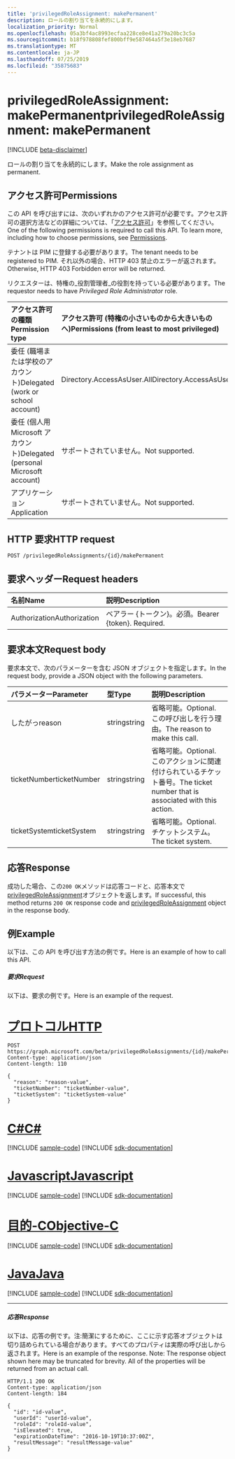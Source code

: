 ```yaml
---
title: 'privilegedRoleAssignment: makePermanent'
description: ロールの割り当てを永続的にします。
localization_priority: Normal
ms.openlocfilehash: 05a3bf4ac8993ecfaa228ce8e41a279a20bc3c5a
ms.sourcegitcommit: b18f978808fef800bff9e587464a5f3e18eb7687
ms.translationtype: MT
ms.contentlocale: ja-JP
ms.lasthandoff: 07/25/2019
ms.locfileid: "35875683"
---
```

# <a name="privilegedroleassignment-makepermanent"></a><span data-ttu-id="e80f6-103">privilegedRoleAssignment: makePermanent</span><span class="sxs-lookup"><span data-stu-id="e80f6-103">privilegedRoleAssignment: makePermanent</span></span>

[!INCLUDE [beta-disclaimer](../../includes/beta-disclaimer.md)]

<span data-ttu-id="e80f6-104">ロールの割り当てを永続的にします。</span><span class="sxs-lookup"><span data-stu-id="e80f6-104">Make the role assignment as permanent.</span></span>

## <a name="permissions"></a><span data-ttu-id="e80f6-105">アクセス許可</span><span class="sxs-lookup"><span data-stu-id="e80f6-105">Permissions</span></span>
<span data-ttu-id="e80f6-p101">この API を呼び出すには、次のいずれかのアクセス許可が必要です。アクセス許可の選択方法などの詳細については、「[アクセス許可](/graph/permissions-reference)」を参照してください。</span><span class="sxs-lookup"><span data-stu-id="e80f6-p101">One of the following permissions is required to call this API. To learn more, including how to choose permissions, see [Permissions](/graph/permissions-reference).</span></span>

<span data-ttu-id="e80f6-108">テナントは PIM に登録する必要があります。</span><span class="sxs-lookup"><span data-stu-id="e80f6-108">The tenant needs to be registered to PIM.</span></span> <span data-ttu-id="e80f6-109">それ以外の場合、HTTP 403 禁止のエラーが返されます。</span><span class="sxs-lookup"><span data-stu-id="e80f6-109">Otherwise, HTTP 403 Forbidden error will be returned.</span></span>

<span data-ttu-id="e80f6-110">リクエスターは、特権の_役割管理者_の役割を持っている必要があります。</span><span class="sxs-lookup"><span data-stu-id="e80f6-110">The requestor needs to have _Privileged Role Administrator_ role.</span></span> 

|<span data-ttu-id="e80f6-111">アクセス許可の種類</span><span class="sxs-lookup"><span data-stu-id="e80f6-111">Permission type</span></span>      | <span data-ttu-id="e80f6-112">アクセス許可 (特権の小さいものから大きいものへ)</span><span class="sxs-lookup"><span data-stu-id="e80f6-112">Permissions (from least to most privileged)</span></span>              |
|:--------------------|:---------------------------------------------------------|
|<span data-ttu-id="e80f6-113">委任 (職場または学校のアカウント)</span><span class="sxs-lookup"><span data-stu-id="e80f6-113">Delegated (work or school account)</span></span> | <span data-ttu-id="e80f6-114">Directory.AccessAsUser.All</span><span class="sxs-lookup"><span data-stu-id="e80f6-114">Directory.AccessAsUser.All</span></span>    |
|<span data-ttu-id="e80f6-115">委任 (個人用 Microsoft アカウント)</span><span class="sxs-lookup"><span data-stu-id="e80f6-115">Delegated (personal Microsoft account)</span></span> | <span data-ttu-id="e80f6-116">サポートされていません。</span><span class="sxs-lookup"><span data-stu-id="e80f6-116">Not supported.</span></span>    |
|<span data-ttu-id="e80f6-117">アプリケーション</span><span class="sxs-lookup"><span data-stu-id="e80f6-117">Application</span></span> | <span data-ttu-id="e80f6-118">サポートされていません。</span><span class="sxs-lookup"><span data-stu-id="e80f6-118">Not supported.</span></span> |

## <a name="http-request"></a><span data-ttu-id="e80f6-119">HTTP 要求</span><span class="sxs-lookup"><span data-stu-id="e80f6-119">HTTP request</span></span>
<!-- { "blockType": "ignored" } -->
```http
POST /privilegedRoleAssignments/{id}/makePermanent
```
## <a name="request-headers"></a><span data-ttu-id="e80f6-120">要求ヘッダー</span><span class="sxs-lookup"><span data-stu-id="e80f6-120">Request headers</span></span>
| <span data-ttu-id="e80f6-121">名前</span><span class="sxs-lookup"><span data-stu-id="e80f6-121">Name</span></span>       | <span data-ttu-id="e80f6-122">説明</span><span class="sxs-lookup"><span data-stu-id="e80f6-122">Description</span></span>|
|:---------------|:----------|
| <span data-ttu-id="e80f6-123">Authorization</span><span class="sxs-lookup"><span data-stu-id="e80f6-123">Authorization</span></span>  | <span data-ttu-id="e80f6-p103">ベアラー {トークン}。必須。</span><span class="sxs-lookup"><span data-stu-id="e80f6-p103">Bearer {token}. Required.</span></span> |

## <a name="request-body"></a><span data-ttu-id="e80f6-126">要求本文</span><span class="sxs-lookup"><span data-stu-id="e80f6-126">Request body</span></span>
<span data-ttu-id="e80f6-127">要求本文で、次のパラメーターを含む JSON オブジェクトを指定します。</span><span class="sxs-lookup"><span data-stu-id="e80f6-127">In the request body, provide a JSON object with the following parameters.</span></span>

| <span data-ttu-id="e80f6-128">パラメーター</span><span class="sxs-lookup"><span data-stu-id="e80f6-128">Parameter</span></span>    | <span data-ttu-id="e80f6-129">型</span><span class="sxs-lookup"><span data-stu-id="e80f6-129">Type</span></span>   |<span data-ttu-id="e80f6-130">説明</span><span class="sxs-lookup"><span data-stu-id="e80f6-130">Description</span></span>|
|:---------------|:--------|:----------|
|<span data-ttu-id="e80f6-131">したがっ</span><span class="sxs-lookup"><span data-stu-id="e80f6-131">reason</span></span>|<span data-ttu-id="e80f6-132">string</span><span class="sxs-lookup"><span data-stu-id="e80f6-132">string</span></span>|<span data-ttu-id="e80f6-133">省略可能。</span><span class="sxs-lookup"><span data-stu-id="e80f6-133">Optional.</span></span> <span data-ttu-id="e80f6-134">この呼び出しを行う理由。</span><span class="sxs-lookup"><span data-stu-id="e80f6-134">The reason to make this call.</span></span>|
|<span data-ttu-id="e80f6-135">ticketNumber</span><span class="sxs-lookup"><span data-stu-id="e80f6-135">ticketNumber</span></span>|<span data-ttu-id="e80f6-136">string</span><span class="sxs-lookup"><span data-stu-id="e80f6-136">string</span></span>|<span data-ttu-id="e80f6-137">省略可能。</span><span class="sxs-lookup"><span data-stu-id="e80f6-137">Optional.</span></span> <span data-ttu-id="e80f6-138">このアクションに関連付けられているチケット番号。</span><span class="sxs-lookup"><span data-stu-id="e80f6-138">The ticket number that is associated with this action.</span></span>|
|<span data-ttu-id="e80f6-139">ticketSystem</span><span class="sxs-lookup"><span data-stu-id="e80f6-139">ticketSystem</span></span>|<span data-ttu-id="e80f6-140">string</span><span class="sxs-lookup"><span data-stu-id="e80f6-140">string</span></span>|<span data-ttu-id="e80f6-141">省略可能。</span><span class="sxs-lookup"><span data-stu-id="e80f6-141">Optional.</span></span> <span data-ttu-id="e80f6-142">チケットシステム。</span><span class="sxs-lookup"><span data-stu-id="e80f6-142">The ticket system.</span></span>|

## <a name="response"></a><span data-ttu-id="e80f6-143">応答</span><span class="sxs-lookup"><span data-stu-id="e80f6-143">Response</span></span>

<span data-ttu-id="e80f6-144">成功した場合、この`200 OK`メソッドは応答コードと、応答本文で[privilegedRoleAssignment](../resources/privilegedroleassignment.md)オブジェクトを返します。</span><span class="sxs-lookup"><span data-stu-id="e80f6-144">If successful, this method returns `200 OK` response code and [privilegedRoleAssignment](../resources/privilegedroleassignment.md) object in the response body.</span></span>

## <a name="example"></a><span data-ttu-id="e80f6-145">例</span><span class="sxs-lookup"><span data-stu-id="e80f6-145">Example</span></span>
<span data-ttu-id="e80f6-146">以下は、この API を呼び出す方法の例です。</span><span class="sxs-lookup"><span data-stu-id="e80f6-146">Here is an example of how to call this API.</span></span>
##### <a name="request"></a><span data-ttu-id="e80f6-147">要求</span><span class="sxs-lookup"><span data-stu-id="e80f6-147">Request</span></span>
<span data-ttu-id="e80f6-148">以下は、要求の例です。</span><span class="sxs-lookup"><span data-stu-id="e80f6-148">Here is an example of the request.</span></span>

# <a name="httptabhttp"></a>[<span data-ttu-id="e80f6-149">プロトコル</span><span class="sxs-lookup"><span data-stu-id="e80f6-149">HTTP</span></span>](#tab/http)
<!-- {
  "blockType": "request",
  "name": "privilegedroleassignment_makepermanent"
}-->
```http
POST https://graph.microsoft.com/beta/privilegedRoleAssignments/{id}/makePermanent
Content-type: application/json
Content-length: 110

{
  "reason": "reason-value",
  "ticketNumber": "ticketNumber-value",
  "ticketSystem": "ticketSystem-value"
}
```
# <a name="ctabcsharp"></a>[<span data-ttu-id="e80f6-150">C#</span><span class="sxs-lookup"><span data-stu-id="e80f6-150">C#</span></span>](#tab/csharp)
[!INCLUDE [sample-code](../includes/snippets/csharp/privilegedroleassignment-makepermanent-csharp-snippets.md)]
[!INCLUDE [sdk-documentation](../includes/snippets/snippets-sdk-documentation-link.md)]

# <a name="javascripttabjavascript"></a>[<span data-ttu-id="e80f6-151">Javascript</span><span class="sxs-lookup"><span data-stu-id="e80f6-151">Javascript</span></span>](#tab/javascript)
[!INCLUDE [sample-code](../includes/snippets/javascript/privilegedroleassignment-makepermanent-javascript-snippets.md)]
[!INCLUDE [sdk-documentation](../includes/snippets/snippets-sdk-documentation-link.md)]

# <a name="objective-ctabobjc"></a>[<span data-ttu-id="e80f6-152">目的-C</span><span class="sxs-lookup"><span data-stu-id="e80f6-152">Objective-C</span></span>](#tab/objc)
[!INCLUDE [sample-code](../includes/snippets/objc/privilegedroleassignment-makepermanent-objc-snippets.md)]
[!INCLUDE [sdk-documentation](../includes/snippets/snippets-sdk-documentation-link.md)]

# <a name="javatabjava"></a>[<span data-ttu-id="e80f6-153">Java</span><span class="sxs-lookup"><span data-stu-id="e80f6-153">Java</span></span>](#tab/java)
[!INCLUDE [sample-code](../includes/snippets/java/privilegedroleassignment-makepermanent-java-snippets.md)]
[!INCLUDE [sdk-documentation](../includes/snippets/snippets-sdk-documentation-link.md)]

---


##### <a name="response"></a><span data-ttu-id="e80f6-154">応答</span><span class="sxs-lookup"><span data-stu-id="e80f6-154">Response</span></span>
<span data-ttu-id="e80f6-p107">以下は、応答の例です。注:簡潔にするために、ここに示す応答オブジェクトは切り詰められている場合があります。すべてのプロパティは実際の呼び出しから返されます。</span><span class="sxs-lookup"><span data-stu-id="e80f6-p107">Here is an example of the response. Note: The response object shown here may be truncated for brevity. All of the properties will be returned from an actual call.</span></span>
<!-- {
  "blockType": "response",
  "truncated": true,
  "@odata.type": "microsoft.graph.privilegedRoleAssignment"
} -->
```http
HTTP/1.1 200 OK
Content-type: application/json
Content-length: 184

{
  "id": "id-value",
  "userId": "userId-value",
  "roleId": "roleId-value",
  "isElevated": true,
  "expirationDateTime": "2016-10-19T10:37:00Z",
  "resultMessage": "resultMessage-value"
}
```

<!-- uuid: 8fcb5dbc-d5aa-4681-8e31-b001d5168d79
2015-10-25 14:57:30 UTC -->
<!--
{
  "type": "#page.annotation",
  "description": "privilegedRoleAssignment: makePermanent",
  "keywords": "",
  "section": "documentation",
  "tocPath": "",
  "suppressions": [
  ]
}
-->
